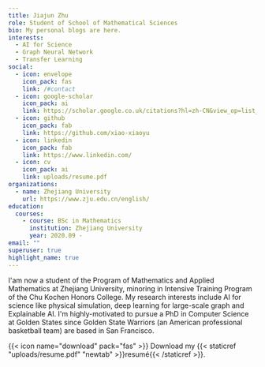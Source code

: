 ```yaml
---
title: Jiajun Zhu
role: Student of School of Mathematical Sciences
bio: My personal blogs are here.
interests:
  - AI for Science
  - Graph Neural Network
  - Transfer Learning
social:
  - icon: envelope
    icon_pack: fas
    link: /#contact
  - icon: google-scholar
    icon_pack: ai
    link: https://scholar.google.co.uk/citations?hl=zh-CN&view_op=list_works&gmla=AJsN-F5A8wJlJCGoYbAM4d6XdR_it6I923x6dTM95AWgwMuX8c74BozfTtxHdkGqAslVudzpc4ozjMA8JF5a2lLLlDrn2n6fvkKAC3AIiNXKLSUu-lLdvAY&user=mMPLH_kAAAAJ
  - icon: github
    icon_pack: fab
    link: https://github.com/xiao-xiaoyu
  - icon: linkedin
    icon_pack: fab
    link: https://www.linkedin.com/
  - icon: cv
    icon_pack: ai
    link: uploads/resume.pdf
organizations:
  - name: Zhejiang University
    url: https://www.zju.edu.cn/english/
education:
  courses:
    - course: BSc in Mathematics
      institution: Zhejiang University
      year: 2020.09 -
email: ""
superuser: true
highlight_name: true
---
```


I'am now a student of the Program of Mathematics and Applied Mathematics at Zhejiang University, minoring in ​Intensive Training Program of the Chu Kochen Honors College. My research interests include AI for science like physical simulation, deep learning for large-scale graph and Explainable AI. I'm highly-motivated to pursue a PhD in Computer Science at Golden States since Golden State Warriors (an American professional basketball team) are based in San Francisco.

{{< icon name="download" pack="fas" >}} Download my {{< staticref "uploads/resume.pdf" "newtab" >}}resumé{{< /staticref >}}.
